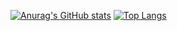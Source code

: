 [![Anurag's GitHub stats](https://github-readme-stats.vercel.app/api?username=superslowjelly&count_private=true&show_icons=true&theme=dark&hide=stars,prs,issues,contribs)](https://github.com/anuraghazra/github-readme-stats)
[![Top Langs](https://github-readme-stats.vercel.app/api/top-langs/?username=superslowjelly&theme=dark)](https://github.com/anuraghazra/github-readme-stats)

